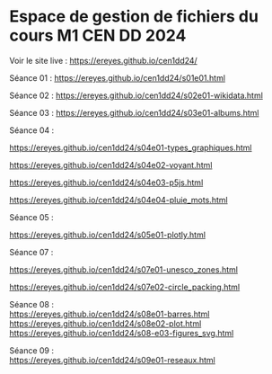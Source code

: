 # Espace de gestion de fichiers du cours M1 CEN DD 2024

Voir le site live : 
https://ereyes.github.io/cen1dd24/

Séance 01 : https://ereyes.github.io/cen1dd24/s01e01.html

Séance 02 :
https://ereyes.github.io/cen1dd24/s02e01-wikidata.html

Séance 03 :
https://ereyes.github.io/cen1dd24/s03e01-albums.html

Séance 04 :  

https://ereyes.github.io/cen1dd24/s04e01-types_graphiques.html  

https://ereyes.github.io/cen1dd24/s04e02-voyant.html  

https://ereyes.github.io/cen1dd24/s04e03-p5js.html  

https://ereyes.github.io/cen1dd24/s04e04-pluie_mots.html

Séance 05 :  

https://ereyes.github.io/cen1dd24/s05e01-plotly.html


Séance 07 :   

https://ereyes.github.io/cen1dd24/s07e01-unesco_zones.html

https://ereyes.github.io/cen1dd24/s07e02-circle_packing.html


Séance 08 :   
https://ereyes.github.io/cen1dd24/s08e01-barres.html   
https://ereyes.github.io/cen1dd24/s08e02-plot.html   
https://ereyes.github.io/cen1dd24/s08-e03-figures_svg.html   

Séance 09 :   
https://ereyes.github.io/cen1dd24/s09e01-reseaux.html   





